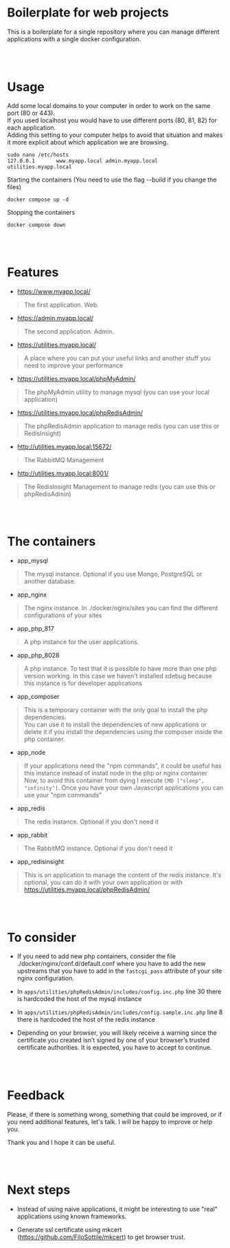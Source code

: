 
# Boilerplate for web projects

This is a boilerplate for a single repository where you can manage different applications with a single docker configuration.

##
<br/>

# Usage

Add some local domains to your computer in order to work on the same port (80 or 443).<br/>
If you used localhost you would have to use different ports (80, 81, 82) for each application.<br/>
Adding this setting to your computer helps to avoid that situation and makes it more explicit about which application we are browsing.
```
sudo nano /etc/hosts
127.0.0.1       www.myapp.local admin.myapp.local utilities.myapp.local
```

Starting the containers (You need to use the flag --build if you change the files)
```
docker compose up -d
```

Stopping the containers
```
docker compose down
```

##
<br/>

# Features

* https://www.myapp.local/
> The first application. Web. 

* https://admin.myapp.local/
> The second application. Admin.

* https://utilities.myapp.local/
> A place where you can put your useful links and another stuff you need to improve your performance

* https://utilities.myapp.local/phpMyAdmin/
> The phpMyAdmin utility to manage mysql (you can use your local application)

* https://utilities.myapp.local/phpRedisAdmin/
> The phpRedisAdmin application to manage redis (you can use this or RedisInsight)

* http://utilities.myapp.local:15672/
> The RabbitMQ Management

* http://utilities.myapp.local:8001/
> The RedisInsight Management to manage redis (you can use this or phpRedisAdmin)

##
<br/>

# The containers

* app_mysql
> The mysql instance. Optional if you use Mongo, PostgreSQL or another database.

* app_nginx
> The nginx instance. In ./docker/nginx/sites you can find the different configurations of your sites

* app_php_817
> A php instance for the user applications.

* app_php_8028
> A php instance. To test that it is possible to have more than one php version working. In this case we haven't installed xdebug because this instance is for developer applications

* app_composer
> This is a temporary container with the only goal to install the php dependencies.<br/>
> You can use it to install the dependencies of new applications or delete it if you install the dependencies using the composer inside the php container.

* app_node
> If your applications need the "npm commands", it could be useful has this instance instead of install node in the php or nginx container<br/>
> Now, to avoid this container from dying I execute `CMD ["sleep", "infinity"]`. Once you have your own Javascript applications you can use your "npm commands"

* app_redis
> The redis instance. Optional if you don't need it

* app_rabbit
> The RabbitMQ instance. Optional if you don't need it

* app_redisinsight
> This is an application to manage the content of the redis instance. It's optional, you can do it with your own application or with https://utilities.myapp.local/phpRedisAdmin/ 

##
<br/>

# To consider

* If you need to add new php containers, consider the file ./docker/nginx/conf.d/default.conf where you have to add the new upstreams that you have to add in the `fastcgi_pass` attribute of your site nginx configuration.

* In `apps/utilities/phpRedisAdmin/includes/config.inc.php` line 30 there is hardcoded the host of the mysql instance

* In `apps/utilities/phpRedisAdmin/includes/config.sample.inc.php` line 8 there is hardcoded the host of the redis instance

* Depending on your browser, you will likely receive a warning since the certificate you created isn’t signed by one of your browser’s trusted certificate authorities. It is expected, you have to accept to continue.

##
<br/>

# Feedback

Please, if there is something wrong, something that could be improved, or if you need additional features, let's talk. I will be happy to improve or help you.

Thank you and I hope it can be useful.

##
<br/>

# Next steps

* Instead of using naive applications, it might be interesting to use "real" applications using known frameworks.

* Generate ssl certificate using mkcert (https://github.com/FiloSottile/mkcert) to get browser trust.
